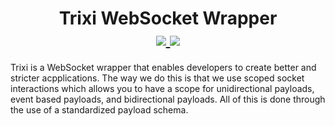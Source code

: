 <span align=center>
  <h1>
    Trixi WebSocket Wrapper
    <br />
      <a href="https://discord.gg/dTGJ5Bchnq">
    <img src="https://img.shields.io/discord/844279877503025182?label=Discord&logo=discord&logoColor=white&style=for-the-badge" />
  </a>
    <img src="https://img.shields.io/github/license/duxcore/trixi?style=for-the-badge" />
  </h1>
</span>

Trixi is a WebSocket wrapper that enables developers to create better and stricter acpplications.  The way we do this is that we use scoped socket interactions which allows you to have a scope for unidirectional payloads, event based payloads, and bidirectional payloads.  All of this is done through the use of a standardized payload schema.